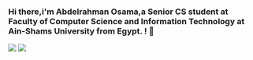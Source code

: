 ### Hi there,i'm Abdelrahman Osama,a Senior CS student at Faculty of Computer Science and Information Technology at Ain-Shams University from Egypt. ! 👋



<img src="https://github-readme-stats.vercel.app/api?username=AbdelrahmanJT&count_private=true&show_icons=true&theme=radical">
<img src="https://github-readme-stats.vercel.app/api/top-langs/?username=AbdelrahmanJT&layout=compact&card_width=250&theme=radical">
